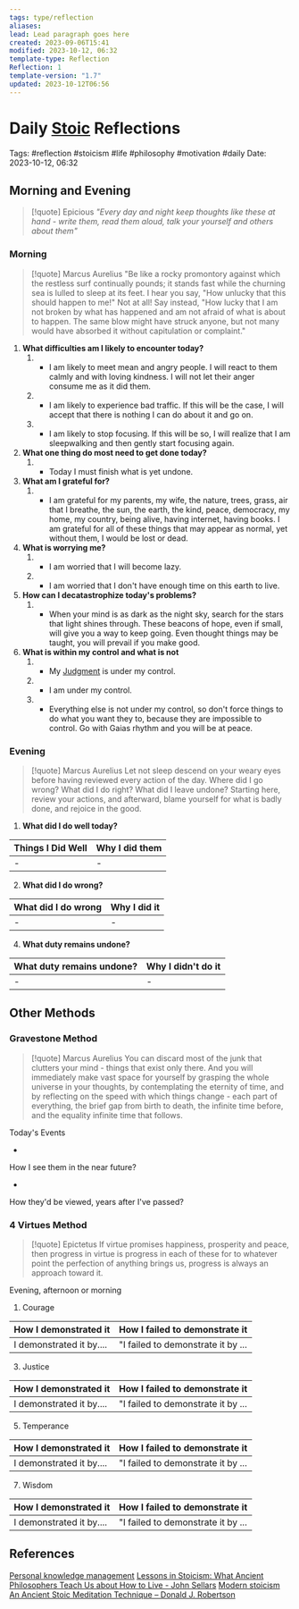 ```yaml
---
tags: type/reflection
aliases: 
lead: Lead paragraph goes here
created: 2023-09-06T15:41
modified: 2023-10-12, 06:32
template-type: Reflection
Reflection: 1
template-version: "1.7"
updated: 2023-10-12T06:56
---
```



# Daily [Stoic](../SLIP-BOX/Stoicism.md) Reflections

Tags:  #reflection #stoicism #life #philosophy #motivation #daily 
Date: 2023-10-12, 06:32

## Morning and Evening

> [!quote] Epicious 
> _"Every day and night keep thoughts like these at hand - write them, read them aloud, talk your yourself and others about them"_

### Morning

> [!quote] Marcus Aurelius
> "Be like a rocky promontory against which the restless surf continually pounds; it stands fast while the churning sea is lulled to sleep at its feet. I hear you say, "How unlucky that this should happen to me!" Not at all! Say instead, "How lucky that I am not broken by what has happened and am not afraid of what is about to happen. The same blow might have struck anyone, but not many would have absorbed it without capitulation or complaint."

1. **What difficulties am I likely to encounter today?**
	1. - I am likely to meet mean and angry people. I will react to them calmly and with loving kindness. I will not let their anger consume me as it did them.
	2. - I am likely to experience bad traffic. If this will be the case, I will accept that there is nothing I can do about it and go on.
	3. - I am likely to stop focusing. If this will be so, I will realize that I am sleepwalking and then gently start focusing again.
2. **What one thing do most need to get done today?**
	1. - Today I must finish what is yet undone.
3. **What am I grateful for?**
	1. - I am grateful for my parents, my wife, the nature, trees, grass, air that I breathe, the sun, the earth, the kind, peace, democracy, my home, my country, being alive, having internet, having books. I am grateful for all of these things that may appear as normal, yet without them, I would be lost or dead. 
4. **What is worrying me?**
	1. - I am worried that I will become lazy. 
	2. - I am worried that I don't have enough time on this earth to live.
5. **How can I decatastrophize today's problems?**
	1. - When your mind is as dark as the night sky, search for the stars that light shines through. These beacons of hope, even if small, will give you a way to keep going. Even thought things may be taught, you will prevail if you make good. 
6. **What is within my control and what is not**
	1. - My [Judgment](../SLIP-BOX/Control%20Over%20Judgment.md) is under my control.
	2. - I am under my control.
	3. - Everything else is not under my control, so don't force things to do what you want they to, because they are impossible to control. Go with Gaias rhythm and you will be at peace.

### Evening

> [!quote] Marcus Aurelius
> Let not sleep descend on your weary eyes before having reviewed every action of the day. Where did I go wrong? What did I do right? What did I leave undone? Starting here, review your actions, and afterward, blame yourself for what is badly done, and rejoice in the good.

1. **What did I do well today?**

| Things I Did Well | Why I did them |
| ------------------- | ---------------- |
| -                 | -              |

2. **What did I do wrong?**

| What did I do wrong | Why I did it |
| ------------------- | ---------------- |
| -                 | -              |

4. **What duty remains undone?**

| What duty remains undone? | Why I didn't do it |
| ------------------- | ---------------- |
| -                 | -              |

## Other Methods

### Gravestone Method

> [!quote] Marcus Aurelius
> You can discard most of the junk that clutters your mind - things that exist only there. And you will immediately make vast space for yourself by grasping the whole universe in your thoughts, by contemplating the eternity of time, and by reflecting on the speed with which things change - each part of everything, the brief gap from birth to death, the infinite time before, and the equality infinite time that follows. 

Today's Events 

-

How I see them in the near future? 

-

How they'd be viewed, years after I've passed?

### 4 Virtues Method

> [!quote] Epictetus 
> If virtue promises happiness, prosperity and peace, then progress in virtue is progress in each of these for to whatever point the perfection of anything brings us, progress is always an approach toward it.

Evening, afternoon or morning

1. Courage 

| How I demonstrated it  | How I failed to demonstrate it |
| ------------------- | ---------------- |
| I demonstrated it by....                 | "I failed to demonstrate it by ...              |

3. Justice

| How I demonstrated it  | How I failed to demonstrate it |
| ------------------- | ---------------- |
| I demonstrated it by....                 | "I failed to demonstrate it by ...             

5. Temperance

| How I demonstrated it  | How I failed to demonstrate it |
| ------------------- | ---------------- |
| I demonstrated it by....                 | "I failed to demonstrate it by ...             

7. Wisdom

| How I demonstrated it  | How I failed to demonstrate it |
| ------------------- | ---------------- |
| I demonstrated it by....                 | "I failed to demonstrate it by ...             

## References

[Personal knowledge management](Personal%20knowledge%20management.md)
[Lessons in Stoicism: What Ancient Philosophers Teach Us about How to Live - John Sellars](https://books.google.cz/books/about/Lessons_in_Stoicism.html?id=ky84zQEACAAJ&redir_esc=y)
[Modern stoicism](https://modernstoicism.com/)
[An Ancient Stoic Meditation Technique – Donald J. Robertson](https://donaldrobertson.name/2017/03/22/an-ancient-stoic-meditation-technique/)



